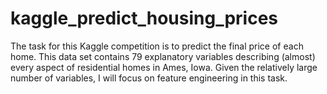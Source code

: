 # kaggle_predict_housing_prices
The task for this Kaggle competition is to predict the final price of each home. This data set contains 79 explanatory variables describing (almost) every aspect of residential homes in Ames, Iowa. Given the relatively large number of variables, I will focus on feature engineering in this task.
